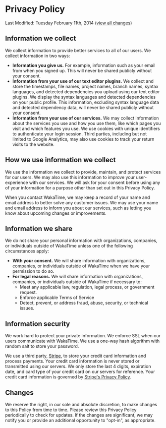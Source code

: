 <div class="container" style="margin-bottom:30px;">

  <h1>Privacy Policy</h1>
  <p class="text-muted">Last Modified: Tuesday February 11th, 2014 (<a href="https://github.com/wakatime/legal/commits/master/privacy.md">view all changes</a>)</p>

  <h2>Information we collect</h2>
  <p>We collect information to provide better services to all of our users. We collect information in two ways:</p>
  <ul class="spaced">
    <li><b>Information you give us.</b> For example, information such as your email from when you signed up. This will never be shared publicly without your consent.</li>
    <li><b>Information from your use of our text editor plugins.</b> We collect and store the timestamps, file names, project names, branch names, syntax languages, and detected dependencies you upload using our text editor plugins. We display the syntax languages and detected dependencies on your public profile. This information, excluding syntax language data and detected dependency data, will never be shared publicly without your consent.</li>
    <li><b>Information from your use of our services.</b> We may collect information about the services you use and how you use them, like which pages you visit and which features you use.
    We use cookies with unique identifiers to authenticate your login session. Third parties, including but not limited to Google Analytics, may also use cookies to track your return visits to the website.
    </li>
  </ul>

  <h2>How we use information we collect</h2>
  <p>
  We use the information we collect to provide, maintain, and protect services for our users. We may also use this information to improve your user-experience with our services.
  We will ask for your consent before using any of your information for a purpose other than set out in this Privacy Policy.
  </p>
  <p>
  When you contact WakaTime, we may keep a record of your name and email address to better solve any customer issues.
  We may use your name and email address to inform you about our services, such as letting you know about upcoming changes or improvements.
  </p>
  
  <h2>Information we share</h2>
  <p>
  We do not share your personal information with organizations, companies, or individuals outside of WakaTime unless one of the following circumstances apply:
  </p>
  <ul class="spaced">
    <li><b>With your consent.</b> We will share information with organizations, companies, or individuals outside of WakaTime when we have your permission to do so.</li>
    <li><b>For legal reasons.</b> We will share information with organizations, companies, or individuals outside of WakaTime if necessary to:
      <ul class="spaced">
        <li>Meet any applicable law, regulation, legal process, or government request.</li>
        <li>Enforce applicable Terms of Service</li>
        <li>Detect, prevent, or address fraud, abuse, security, or technical issues.</li>
      </ul>
    </li>
  </ul>
  </p>
  
  <h2>Information security</h2>
  <p>
  We work hard to protect your private information. We enforce SSL when our users communicate with WakaTime. We use a one-way hash algorithm with random salt to store your password.
  </p>
  <p>
  We use a third party, <a href="https://stripe.com">Stripe</a>, to store your credit card information and process payments. Your credit card information is never stored or transmitted using our servers. We only store the last 4 digits, expiration date, and card type of your credit card on our servers for reference. Your credit card information is governed by <a href="https://stripe.com/us/privacy">Stripe's Privacy Policy</a>.
  </p>

  <h2>Changes</h2>
  <p>
  We reserve the right, in our sole and absolute discretion, to make changes to this Policy from time to time. Please review this Privacy Policy periodically to check for updates.
  If the changes are significant, we may notify you or provide an additional opportunity to "opt-in", as appropriate.
  </p>

</div>
